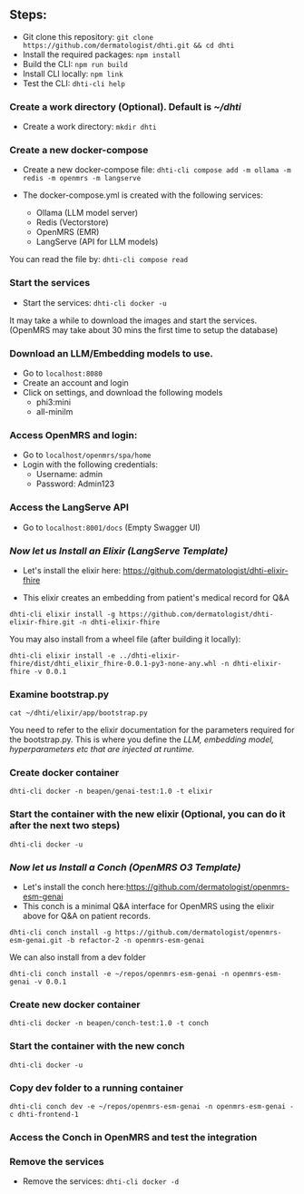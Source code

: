 ## Steps:

* Git clone this repository: `git clone https://github.com/dermatologist/dhti.git && cd dhti`
* Install the required packages: `npm install`
* Build the CLI: `npm run build`
* Install CLI locally: `npm link`
* Test the CLI: `dhti-cli help`

### Create a work directory (**Optional**). Default is *~/dhti*
* Create a work directory: `mkdir dhti`

### Create a new docker-compose
* Create a new docker-compose file: `dhti-cli compose add -m ollama -m redis -m openmrs -m langserve`

* The docker-compose.yml is created with the following services:
    - Ollama (LLM model server)
    - Redis (Vectorstore)
    - OpenMRS (EMR)
    - LangServe (API for LLM models)

You can read the file by: `dhti-cli compose read`

### Start the services
* Start the services: `dhti-cli docker -u`

It may take a while to download the images and start the services. (OpenMRS may take about 30 mins the first time to setup the database)

### Download an LLM/Embedding models to use.
* Go to `localhost:8080`
* Create an account and login
* Click on settings, and download the following models
    - phi3:mini
    - all-minilm

### Access OpenMRS and login:
* Go to `localhost/openmrs/spa/home`
* Login with the following credentials:
    - Username: admin
    - Password: Admin123

### Access the LangServe API
* Go to `localhost:8001/docs` (Empty Swagger UI)

### *Now let us Install an Elixir (LangServe Template)*

* Let's install the elixir here: https://github.com/dermatologist/dhti-elixir-fhire

* This elixir creates an embedding from patient's medical record for Q&A

`dhti-cli elixir install -g https://github.com/dermatologist/dhti-elixir-fhire.git -n dhti-elixir-fhire`

You may also install from a wheel file (after building it locally):

`dhti-cli elixir install -e ../dhti-elixir-fhire/dist/dhti_elixir_fhire-0.0.1-py3-none-any.whl -n dhti-elixir-fhire -v 0.0.1`

### Examine bootstrap.py
`cat ~/dhti/elixir/app/bootstrap.py`

You need to refer to the elixir documentation for the parameters required for the bootstrap.py. This is where you define the *LLM, embedding model, hyperparameters etc that are injected at runtime.*

### Create docker container
`dhti-cli docker -n beapen/genai-test:1.0 -t elixir`

### Start the container with the new elixir (Optional, you can do it after the next two steps)
`dhti-cli docker -u`

### *Now let us Install a Conch (OpenMRS O3 Template)*

* Let's install the conch here:https://github.com/dermatologist/openmrs-esm-genai
* This conch is a minimal Q&A interface for OpenMRS using the elixir above for Q&A on patient records.

`dhti-cli conch install -g https://github.com/dermatologist/openmrs-esm-genai.git -b refactor-2 -n openmrs-esm-genai`

We can also install from a dev folder

`dhti-cli conch install -e ~/repos/openmrs-esm-genai -n openmrs-esm-genai -v 0.0.1`

### Create new docker container
`dhti-cli docker -n beapen/conch-test:1.0 -t conch`

### Start the container with the new conch
`dhti-cli docker -u`

### Copy dev folder to a running container
`dhti-cli conch dev -e ~/repos/openmrs-esm-genai -n openmrs-esm-genai -c dhti-frontend-1`

### Access the Conch in OpenMRS and test the integration

### Remove the services
* Remove the services: `dhti-cli docker -d`
